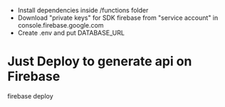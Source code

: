 - Install dependencies inside /functions folder
- Download "private keys" for SDK firebase from "service account" in console.firebase.google.com
- Create .env and put DATABASE_URL

# Just Deploy to generate api on Firebase
firebase deploy
